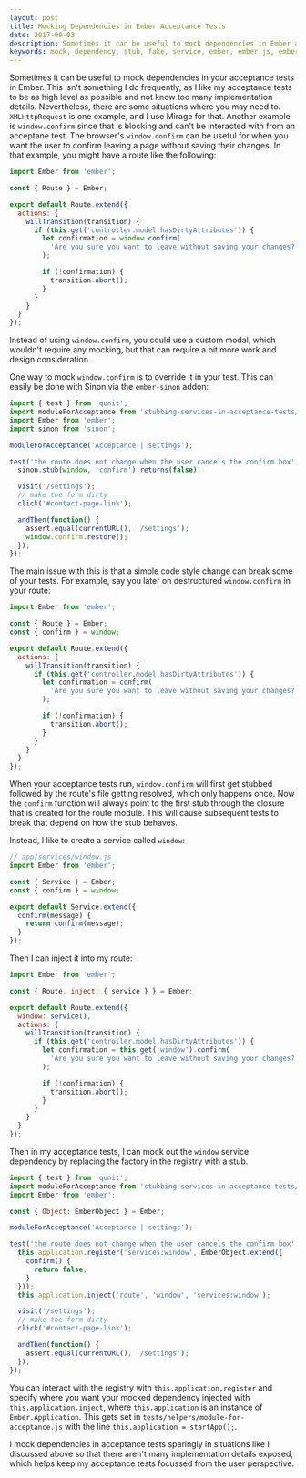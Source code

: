 ```yaml
---
layout: post
title: Mocking Dependencies in Ember Acceptance Tests
date: 2017-09-03
description: Sometimes it can be useful to mock dependencies in Ember acceptance tests. This isn't something I do frequently, as I like my acceptance tests to be as high level as possible and not know too many implementation details. Nevertheless, there are some situations where you may need to. In this post, I will show you how.
keywords: mock, dependency, stub, fake, service, ember, ember.js, emberJS, acceptance , test, testing, window, mock window, confirm, alert, stub confirm, mock confirm, mocking services in acceptance tests, stubbing services in acceptance tests
---
```


Sometimes it can be useful to mock dependencies in your acceptance tests in Ember. This isn't something I do frequently, as I like my acceptance tests to be as high level as possible and not know too many implementation details. Nevertheless, there are some situations where you may need to. `XMLHttpRequest` is one example, and I use Mirage for that. Another example is `window.confirm` since that is blocking and can't be interacted with from an acceptane test. The browser's `window.confirm` can be useful for when you want the user to confirm leaving a page without saving their changes. In that example, you might have a route like the following:

```js
import Ember from 'ember';

const { Route } = Ember;

export default Route.extend({
  actions: {
    willTransition(transition) {
      if (this.get('controller.model.hasDirtyAttributes')) {
        let confirmation = window.confirm(
          'Are you sure you want to leave without saving your changes?'
        );

        if (!confirmation) {
          transition.abort();
        }
      }
    }
  }
});
```

Instead of using `window.confirm`, you could use a custom modal, which wouldn't require any mocking, but that can require a bit more work and design consideration.

One way to mock `window.confirm` is to override it in your test. This can easily be done with Sinon via the `ember-sinon` addon:

```js
import { test } from 'qunit';
import moduleForAcceptance from 'stubbing-services-in-acceptance-tests/tests/helpers/module-for-acceptance';
import Ember from 'ember';
import sinon from 'sinon';

moduleForAcceptance('Acceptance | settings');

test('the route does not change when the user cancels the confirm box', function(assert) {
  sinon.stub(window, 'confirm').returns(false);

  visit('/settings');
  // make the form dirty
  click('#contact-page-link');

  andThen(function() {
    assert.equal(currentURL(), '/settings');
    window.confirm.restore();
  });
});
```

The main issue with this is that a simple code style change can break some of your tests. For example, say you later on destructured `window.confirm` in your route:

```js
import Ember from 'ember';

const { Route } = Ember;
const { confirm } = window;

export default Route.extend({
  actions: {
    willTransition(transition) {
      if (this.get('controller.model.hasDirtyAttributes')) {
        let confirmation = confirm(
          'Are you sure you want to leave without saving your changes?'
        );

        if (!confirmation) {
          transition.abort();
        }
      }
    }
  }
});
```

When your acceptance tests run, `window.confirm` will first get stubbed followed by the route's file getting resolved, which only happens once. Now the `confirm` function will always point to the first stub through the closure that is created for the route module. This will cause subsequent tests to break that depend on how the stub behaves.

Instead, I like to create a service called `window`:

```js
// app/services/window.js
import Ember from 'ember';

const { Service } = Ember;
const { confirm } = window;

export default Service.extend({
  confirm(message) {
    return confirm(message);
  }
});
```

Then I can inject it into my route:

```js
import Ember from 'ember';

const { Route, inject: { service } } = Ember;

export default Route.extend({
  window: service(),
  actions: {
    willTransition(transition) {
      if (this.get('controller.model.hasDirtyAttributes')) {
        let confirmation = this.get('window').confirm(
          'Are you sure you want to leave without saving your changes?'
        );

        if (!confirmation) {
          transition.abort();
        }
      }
    }
  }
});
```

Then in my acceptance tests, I can mock out the `window` service dependency by replacing the factory in the registry with a stub.

```js
import { test } from 'qunit';
import moduleForAcceptance from 'stubbing-services-in-acceptance-tests/tests/helpers/module-for-acceptance';
import Ember from 'ember';

const { Object: EmberObject } = Ember;

moduleForAcceptance('Acceptance | settings');

test('the route does not change when the user cancels the confirm box', function(assert) {
  this.application.register('services:window', EmberObject.extend({
    confirm() {
      return false;
    }
  }));
  this.application.inject('route', 'window', 'services:window');

  visit('/settings');
  // make the form dirty
  click('#contact-page-link');

  andThen(function() {
    assert.equal(currentURL(), '/settings');
  });
});
```

You can interact with the registry with `this.application.register` and specify where you want your mocked dependency injected with `this.application.inject`, where `this.application` is an instance of `Ember.Application`. This gets set in `tests/helpers/module-for-acceptance.js` with the line `this.application = startApp();`.

I mock dependencies in acceptance tests sparingly in situations like I discussed above so that there aren't many implementation details exposed, which helps keep my acceptance tests focussed from the user perspective.
